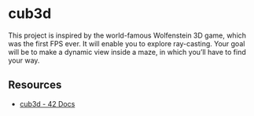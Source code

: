 # cub3d
This project is inspired by the world-famous Wolfenstein 3D game, which was the first FPS ever. It will enable you to explore ray-casting.
Your goal will be to make a dynamic view inside a maze, in which you’ll have to find your way.


## Resources
- [cub3d - 42 Docs](https://harm-smits.github.io/42docs/projects/cub3d.html)